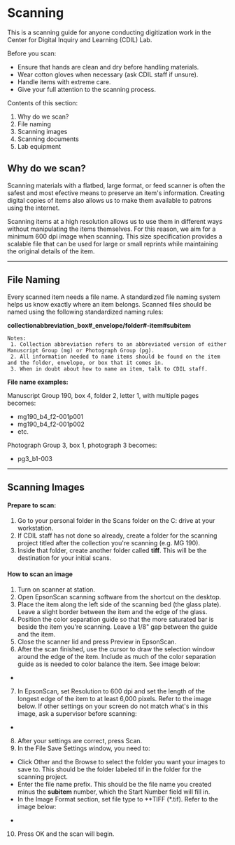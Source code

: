 # Scanning

This is a scanning guide for anyone conducting digitization work in the Center for Digital Inquiry and Learning (CDIL) Lab.

Before you scan:
- Ensure that hands are clean and dry before handling materials.
- Wear cotton gloves when necessary (ask CDIL staff if unsure).
- Handle items with extreme care.
- Give your full attention to the scanning process.

Contents of this section:
1. Why do we scan?
2. File naming
3. Scanning images
4. Scanning documents
5. Lab equipment

## Why do we scan?

Scanning materials with a flatbed, large format, or feed scanner is often the safest and most efective means to preserve an item's information. Creating digital copies of items also allows us to make them available to patrons using the internet. 

Scanning items at a high resolution allows us to use them in different ways without manipulating the items themselves. For this reason, we aim for a minimum 600 dpi image when scanning. This size specification provides a scalable file that can be used for large or small reprints while maintaining the original details of the item. 

---

## File Naming

Every scanned item needs a file name. A standardized file naming system helps us know exactly where an item belongs. Scanned files should be named using the following standardized naming rules:
  
  **collectionabbreviation_box#_envelope/folder#-item#subitem**
  
    Notes:
     1. Collection abbreviation refers to an abbreviated version of either Manuscript Group (mg) or Photograph Group (pg).
     2. All information needed to name items should be found on the item and the folder, envelope, or box that it comes in.
     3. When in doubt about how to name an item, talk to CDIL staff. 

  **File name examples:**
  
  Manuscript Group 190, box 4, folder 2, letter 1, with multiple pages becomes:
  - mg190_b4_f2-001p001
  - mg190_b4_f2-001p002
  - etc.

  Photograph Group 3, box 1, photograph 3 becomes:
  - pg3_b1-003

---

## Scanning Images

#### Prepare to scan:

1. Go to your personal folder in the Scans folder on the C: drive at your workstation.
2. If CDIL staff has not done so already, create a folder for the scanning project titled after the collection you're scanning (e.g. MG 190).
3. Inside that folder, create another folder called **tiff**. This will be the destination for your initial scans.

#### How to scan an image

1. Turn on scanner at station. 
2. Open EpsonScan scanning software from the shortcut on the desktop.
3. Place the item along the left side of the scanning bed (the glass plate). Leave a slight border between the item and the edge of the glass. 
4. Position the color separation guide so that the more saturated bar is beside the item you're scanning. Leave a 1/8" gap between the guide and the item.
5. Close the scanner lid and press Preview in EpsonScan.
6. After the scan finished, use the cursor to draw the selection window around the edge of the item. Include as much of the color separation guide as is needed to color balance the item. See image below:
*
7. In EpsonScan, set Resolution to 600 dpi and set the length of the longest edge of the item to at least 6,000 pixels. Refer to the image below. If other settings on your screen do not match what's in this image, ask a supervisor before scanning:
*
8. After your settings are correct, press Scan.
9. In the File Save Settings window, you need to:
  - Click Other and the Browse to select the folder you want your images to save to. This should be the folder labeled tif in the folder for the scanning project.
  - Enter the file name prefix. This should be the file name you created minus the **subitem** number, which the Start Number field will fill in.
  - In the Image Format section, set file type to **TIFF (*.tif).
  Refer to the image below:
  *
10. Press OK and the scan will begin.
